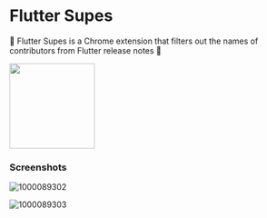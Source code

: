 # Flutter Supes

🦸 Flutter Supes is a Chrome extension that filters out the names of contributors from Flutter release notes 💙

<img src='https://github.com/user-attachments/assets/e8f51be9-efa8-463a-89c3-782b079f557a' width=150>

### Screenshots

![1000089302](https://github.com/user-attachments/assets/2d0bc1b5-5f33-4ca5-a4b5-c30c4a8b3fce)

![1000089303](https://github.com/user-attachments/assets/0fdcfff4-d2ac-4905-a669-41718bb3976e)

